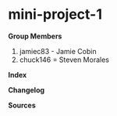 # mini-project-1

**Group Members**
1. jamiec83 - Jamie Cobin
2. chuck146 = Steven Morales

**Index**


**Changelog**



**Sources**
